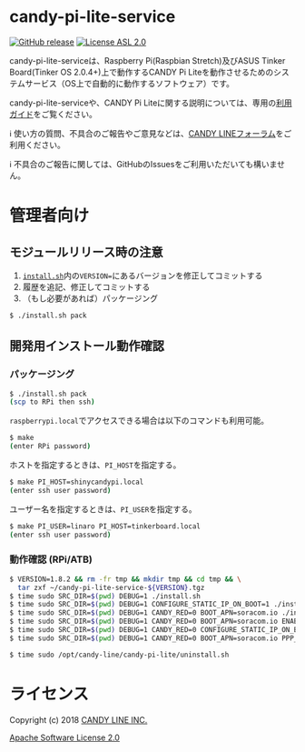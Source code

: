candy-pi-lite-service
===
[![GitHub release](https://img.shields.io/github/release/CANDY-LINE/candy-pi-lite-service.svg)](https://github.com/CANDY-LINE/candy-pi-lite-service/releases/latest)
[![License ASL 2.0](https://img.shields.io/github/license/CANDY-LINE/candy-pi-lite-service.svg)](https://opensource.org/licenses/Apache-2.0)

candy-pi-lite-serviceは、Raspberry Pi(Raspbian Stretch)及びASUS Tinker Board(Tinker OS 2.0.4+)上で動作するCANDY Pi Liteを動作させるためのシステムサービス（OS上で自動的に動作するソフトウェア）です。

candy-pi-lite-serviceや、CANDY Pi Liteに関する説明については、専用の[利用ガイド](https://candy-line.gitbooks.io/candy-pi-lite/content/)をご覧ください。

ℹ️ 使い方の質問、不具合のご報告やご意見などは、[CANDY LINEフォーラム](https://forums.candy-line.io/c/candy-pi-lite)をご利用ください。

ℹ️ 不具合のご報告に関しては、GitHubのIssuesをご利用いただいても構いません。

# 管理者向け
## モジュールリリース時の注意
1. [`install.sh`](install.sh)内の`VERSION=`にあるバージョンを修正してコミットする
1. 履歴を追記、修正してコミットする
1. （もし必要があれば）パッケージング
```bash
$ ./install.sh pack
```

## 開発用インストール動作確認
### パッケージング

```bash
$ ./install.sh pack
(scp to RPi then ssh)
```

`raspberrypi.local`でアクセスできる場合は以下のコマンドも利用可能。
```bash
$ make
(enter RPi password)
```

ホストを指定するときは、`PI_HOST`を指定する。
```bash
$ make PI_HOST=shinycandypi.local
(enter ssh user password)
```

ユーザー名を指定するときは、`PI_USER`を指定する。
```bash
$ make PI_USER=linaro PI_HOST=tinkerboard.local
(enter ssh user password)
```

### 動作確認 (RPi/ATB)

```bash
$ VERSION=1.8.2 && rm -fr tmp && mkdir tmp && cd tmp && \
  tar zxf ~/candy-pi-lite-service-${VERSION}.tgz
$ time sudo SRC_DIR=$(pwd) DEBUG=1 ./install.sh
$ time sudo SRC_DIR=$(pwd) DEBUG=1 CONFIGURE_STATIC_IP_ON_BOOT=1 ./install.sh
$ time sudo SRC_DIR=$(pwd) DEBUG=1 CANDY_RED=0 BOOT_APN=soracom.io ./install.sh
$ time sudo SRC_DIR=$(pwd) DEBUG=1 CANDY_RED=0 BOOT_APN=soracom.io ENABLE_WATCHDOG=0 ./install.sh
$ time sudo SRC_DIR=$(pwd) DEBUG=1 CANDY_RED=0 CONFIGURE_STATIC_IP_ON_BOOT=1 BOOT_APN=soracom.io ./install.sh
$ time sudo SRC_DIR=$(pwd) DEBUG=1 CANDY_RED=0 BOOT_APN=soracom.io PPP_PING_INTERVAL_SEC=5 ./install.sh

$ time sudo /opt/candy-line/candy-pi-lite/uninstall.sh
```

# ライセンス

Copyright (c) 2018 [CANDY LINE INC.](https://www.candy-line.io)

[Apache Software License 2.0](LICENSE)
